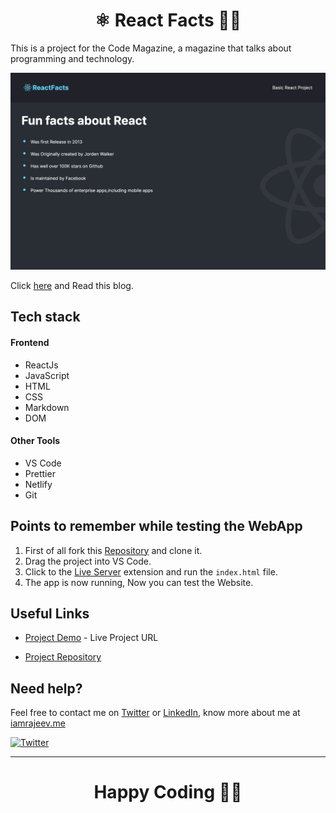 <h1 align="center">⚛ React Facts 👨‍💻</h1>

This is a project for the Code Magazine, a magazine that talks about programming and technology.

![Hero Page](./src/assets/hero.png)

Click [here](https://reactfacts-rajeev.netlify.app/) and Read this blog.

## Tech stack

#### Frontend

- ReactJs
- JavaScript
- HTML
- CSS
- Markdown
- DOM

#### Other Tools

- VS Code
- Prettier
- Netlify
- Git

## Points to remember while testing the WebApp

1. First of all fork this [Repository](https://github.com/beRajeevKumar/React-Facts.git) and clone it.
2. Drag the project into VS Code.
3. Click to the [Live Server](https://marketplace.visualstudio.com/items?itemName=ritwickdey.LiveServer) extension and run the `index.html` file.
4. The app is now running, Now you can test the Website.

## Useful Links

- [Project Demo](https://reactfacts-rajeev.netlify.app/) - Live Project URL

- [Project Repository](https://github.com/beRajeevKumar/React-Facts.git)

## Need help?

Feel free to contact me on [Twitter](https://twitter.com/be_rajeevkumar) or [LinkedIn](https://www.linkedin.com/in/berajeevkumar/), know more about me at [iamrajeev.me](https://iamrajeev.me)

[![Twitter](https://img.shields.io/badge/Twitter-follow-blue.svg?logo=twitter&logoColor=white)](https://twitter.com/be_rajeevkumar)

<hr>

<h1 align=center>Happy Coding 👨‍💻</h1>
